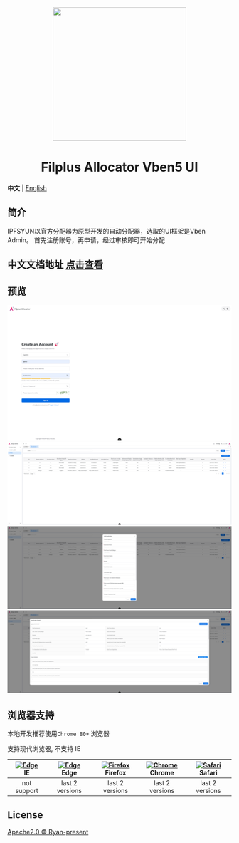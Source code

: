 <div align="center"> 
<img src="https://i.postimg.cc/nh8mVKkf/logo.png" width="300px" height="300px"/>
<h1>Filplus Allocator Vben5 UI</h1>
</div>

**中文** | [English](./README.En.md)

## 简介

IPFSYUN以官方分配器为原型开发的自动分配器，选取的UI框架是Vben Admin。
首先注册账号，再申请，经过审核即可开始分配

## 中文文档地址 [点击查看](https://doc.vben.pro/)

## 预览

![pic](./img/icon1.png) ![pic](./img/icon2.png) ![pic](./img/icon3.png) ![pic](./img/icon4.png)

## 浏览器支持

本地开发推荐使用`Chrome 80+` 浏览器

支持现代浏览器, 不支持 IE

| [<img src="https://raw.githubusercontent.com/alrra/browser-logos/master/src/edge/edge_48x48.png" alt=" Edge" width="24px" height="24px" />](http://godban.github.io/browsers-support-badges/)</br>IE | [<img src="https://raw.githubusercontent.com/alrra/browser-logos/master/src/edge/edge_48x48.png" alt=" Edge" width="24px" height="24px" />](http://godban.github.io/browsers-support-badges/)</br>Edge | [<img src="https://raw.githubusercontent.com/alrra/browser-logos/master/src/firefox/firefox_48x48.png" alt="Firefox" width="24px" height="24px" />](http://godban.github.io/browsers-support-badges/)</br>Firefox | [<img src="https://raw.githubusercontent.com/alrra/browser-logos/master/src/chrome/chrome_48x48.png" alt="Chrome" width="24px" height="24px" />](http://godban.github.io/browsers-support-badges/)</br>Chrome | [<img src="https://raw.githubusercontent.com/alrra/browser-logos/master/src/safari/safari_48x48.png" alt="Safari" width="24px" height="24px" />](http://godban.github.io/browsers-support-badges/)</br>Safari |
| :-: | :-: | :-: | :-: | :-: |
| not support | last 2 versions | last 2 versions | last 2 versions | last 2 versions |

## License

[Apache2.0 © Ryan-present](.originallicense/LICENSE)
